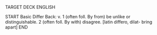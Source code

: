 TARGET DECK
ENGLISH

START
Basic
Differ
Back: v. 1 (often foll. By from) be unlike or distinguishable. 2 (often foll. By with) disagree. [latin differo, dilat- bring apart]
END
